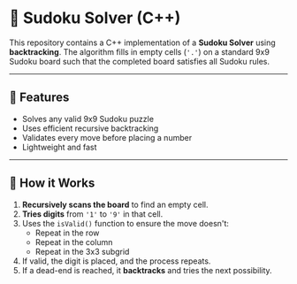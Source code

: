 # 🧩 Sudoku Solver (C++)

This repository contains a C++ implementation of a **Sudoku Solver** using **backtracking**. The algorithm fills in empty cells (`'.'`) on a standard 9x9 Sudoku board such that the completed board satisfies all Sudoku rules.

---

## 📌 Features

- Solves any valid 9x9 Sudoku puzzle
- Uses efficient recursive backtracking
- Validates every move before placing a number
- Lightweight and fast

---

## 🧠 How it Works

1. **Recursively scans the board** to find an empty cell.
2. **Tries digits** from `'1'` to `'9'` in that cell.
3. Uses the `isValid()` function to ensure the move doesn't:
   - Repeat in the row
   - Repeat in the column
   - Repeat in the 3x3 subgrid
4. If valid, the digit is placed, and the process repeats.
5. If a dead-end is reached, it **backtracks** and tries the next possibility.

